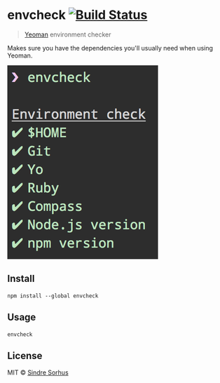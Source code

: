 # envcheck [![Build Status](https://travis-ci.org/sindresorhus/envcheck.png?branch=master)](http://travis-ci.org/sindresorhus/envcheck)

> [Yeoman](http://yeoman.io) environment checker

Makes sure you have the dependencies you'll usually need when using Yeoman.


![](screenshot.png)


## Install

```
npm install --global envcheck
```

## Usage

```
envcheck
```


## License

MIT © [Sindre Sorhus](http://sindresorhus.com)
